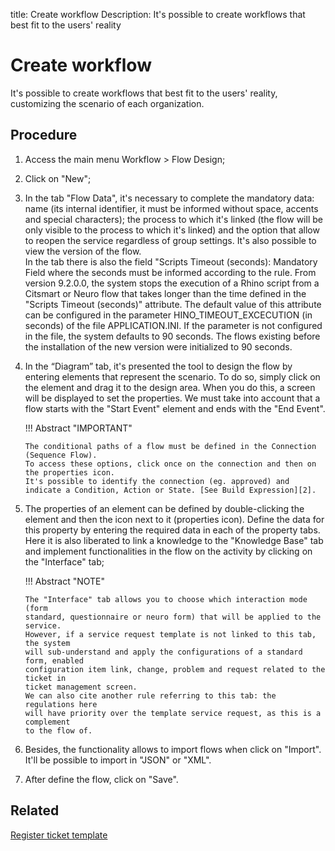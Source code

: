 title: Create workflow
Description: It's possible to create workflows that best fit to the users' reality

# Create workflow

 It's possible to create workflows that best fit to the users' reality, customizing the scenario of each organization.

Procedure
------------

1.  Access the main menu Workflow \> Flow Design;

2.  Click on "New";

3.  In the tab "Flow Data", it's necessary to complete the mandatory data: name 
    (its internal identifier, it must be informed without space, accents and special characters); the process to which it's linked (the flow will be only visible to the process to which it's linked) and the option that allow to reopen the service regardless of group settings. It's also possible to view the version of the flow.  
    In the tab there is also the field "Scripts Timeout (seconds): Mandatory Field where the seconds must be informed according to the rule. From version 9.2.0.0, the system stops the execution of a Rhino script from a Citsmart or Neuro flow that takes longer than the time defined in the "Scripts Timeout (seconds)" attribute. The default value of this attribute can be configured in the parameter HINO_TIMEOUT_EXCECUTION (in seconds) of the file APPLICATION.INI. If the parameter is not configured in the file, the system defaults to 90 seconds. The flows existing before the installation of the new version were initialized to 90 seconds.

3.  In the “Diagram” tab, it's presented the tool to design the flow by entering
    elements that represent the scenario. To do so, simply click on the element and drag it to the design area. When you do this, a screen will be displayed to set the properties. We must take into account that a flow starts with the "Start Event" element and ends with the "End Event".

    !!! Abstract "IMPORTANT"
    
        The conditional paths of a flow must be defined in the Connection (Sequence Flow). 
        To access these options, click once on the connection and then on the properties icon.
        It's possible to identify the connection (eg. approved) and indicate a Condition, Action or State. [See Build Expression][2].

4.  The properties of an element can be defined by double-clicking the element 
    and then the icon next to it (properties icon). Define the data for this
    property by entering the required data in each of the property tabs. Here it is also liberated to link a knowledge to the "Knowledge Base" tab and implement functionalities in the flow on the activity by clicking on the "Interface" tab;

    !!! Abstract "NOTE"

        The "Interface" tab allows you to choose which interaction mode (form
        standard, questionnaire or neuro form) that will be applied to the service. 
        However, if a service request template is not linked to this tab, the system 
        will sub-understand and apply the configurations of a standard form, enabled 
        configuration item link, change, problem and request related to the ticket in
        ticket management screen.  
        We can also cite another rule referring to this tab: the regulations here
        will have priority over the template service request, as this is a complement 
        to the flow of.  

5.  Besides, the functionality allows to import flows when click on "Import". It'll be
    possible to import in "JSON" or "XML".

6.  After define the flow, click on "Save".

Related
------------

[Register ticket template](/en-us/citsmart-platform-9/platform-administration/questionnaires/ticket-template.html)

<!-- !!! tip "About"

    <b>Product/Version:</b> CITSmart | 9.00 &nbsp;&nbsp;
    <b>Updated:</b>02/21/2019 – Larissa Lourenço

[2]:/en-us/citsmart-platform-9/workflow/configuration/expressions-creator.html
